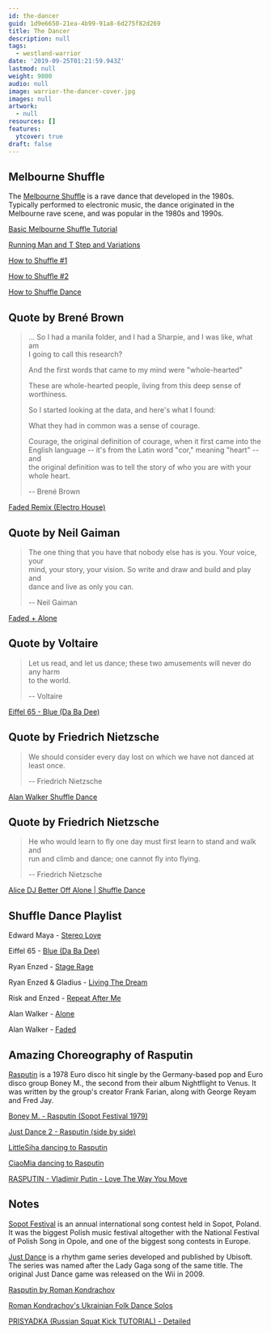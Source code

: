 ```yaml
---
id: the-dancer
guid: 1d9e6650-21ea-4b99-91a8-6d275f82d269
title: The Dancer
description: null
tags:
  - westland-warrior
date: '2019-09-25T01:21:59.943Z'
lastmod: null
weight: 9800
audio: null
image: warrior-the-dancer-cover.jpg
images: null
artwork:
  - null
resources: []
features:
  ytcover: true
draft: false
---
```


## Melbourne Shuffle

The [Melbourne Shuffle](https://en.wikipedia.org/wiki/Melbourne_shuffle) is a rave dance that developed in the 1980s.\
Typically performed to electronic music, the dance originated in the\
Melbourne rave scene, and was popular in the 1980s and 1990s.

[Basic Melbourne Shuffle Tutorial](https://www.youtube.com/watch?v=rrbUkYmOKL0 "Play Video")

[Running Man and T Step and Variations](https://www.youtube.com/watch?v=Kt-Tb9gaOB8 "Play Video")

[How to Shuffle #1](https://www.youtube.com/watch?v=NVISfLc_z8c "Play Video")

[How to Shuffle #2](https://www.youtube.com/watch?v=Pbx1MVThTfg "Play Video")

[How to Shuffle Dance](https://www.youtube.com/watch?v=J35OLTyr0YI "Play Video")

## Quote by Brené Brown

> ... So I had a manila folder, and I had a Sharpie, and I was like, what am\
> I going to call this research?
>
> And the first words that came to my mind were "whole-hearted"
>
> These are whole-hearted people, living from this deep sense of worthiness.
>
> So I started looking at the data, and here's what I found:
>
> What they had in common was a sense of courage.
>
> Courage, the original definition of courage, when it first came into the\
> English language -- it's from the Latin word "cor," meaning "heart" -- and\
> the original definition was to tell the story of who you are with your\
> whole heart.
>
> \-- Brené Brown

[Faded Remix (Electro House)](https://www.youtube.com/watch?v=ZBZ0zGVADXY "Play Video")

## Quote by Neil Gaiman

> The one thing that you have that nobody else has is you. Your voice, your\
> mind, your story, your vision. So write and draw and build and play and\
> dance and live as only you can.
>
> \-- Neil Gaiman

[Faded + Alone](https://www.youtube.com/watch?v=ilrMb3O0H4U "Play Video")

## Quote by Voltaire

> Let us read, and let us dance; these two amusements will never do any harm\
> to the world.
>
> \-- Voltaire

[Eiffel 65 - Blue (Da Ba Dee)](https://www.youtube.com/watch?v=U0fk5L1ifbo "Play Video")

## Quote by Friedrich Nietzsche

> We should consider every day lost on which we have not danced at least once.
>
> \-- Friedrich Nietzsche

[Alan Walker Shuffle Dance](https://www.youtube.com/watch?v=S321TDbe9Bo "Play Video")

## Quote by Friedrich Nietzsche

> He who would learn to fly one day must first learn to stand and walk and\
> run and climb and dance; one cannot fly into flying.
>
> \-- Friedrich Nietzsche

[Alice DJ Better Off Alone | Shuffle Dance](https://www.youtube.com/watch?v=_wbEu-KdPE8 "Play Video")

## Shuffle Dance Playlist

Edward Maya - [Stereo Love](https://www.youtube.com/watch?v=ixWNDh2XAwE)

Eiffel 65 - [Blue (Da Ba Dee)](https://www.youtube.com/watch?v=zA52uNzx7Y4)

Ryan Enzed - [Stage Rage](https://www.youtube.com/watch?v=jSiMyTwUfWY)

Ryan Enzed & Gladius - [Living The Dream](https://www.youtube.com/watch?v=YVpfEBxTGgA)

Risk and Enzed - [Repeat After Me](https://www.youtube.com/watch?v=HtyAW80KM6U)

Alan Walker - [Alone](https://www.youtube.com/watch?v=1-xGerv5FOk)

Alan Walker - [Faded](https://www.youtube.com/watch?v=1oTUupME0-M)

## Amazing Choreography of Rasputin

[Rasputin](https://en.wikipedia.org/wiki/Rasputin_\(song\)) is a 1978 Euro disco hit single by the Germany-based pop and Euro disco group Boney M., the second from their album Nightflight to Venus. It was written by the group's creator Frank Farian, along with George Reyam and Fred Jay.

[Boney M. - Rasputin (Sopot Festival 1979)](https://www.youtube.com/watch?v=16y1AkoZkmQ "Play Video")

[Just Dance 2 - Rasputin (side by side)](https://www.youtube.com/watch?v=SRWiqjgOyX0 "Play Video")

[LittleSiha dancing to Rasputin](https://www.youtube.com/watch?v=I8kuhv0FcTE "Play Video")

[CiaoMia dancing to Rasputin](https://www.youtube.com/watch?v=a_n2Jm6-NpA "Play Video")

[RASPUTIN - Vladimir Putin - Love The Way You Move](https://www.youtube.com/watch?v=YgGzAKP_HuM "Play Video")

## Notes

[Sopot Festival](https://en.wikipedia.org/wiki/Sopot_International_Song_Festival) is an annual international song contest held in Sopot, Poland. It was the biggest Polish music festival altogether with the National Festival of Polish Song in Opole, and one of the biggest song contests in Europe.

[Just Dance](https://en.wikipedia.org/wiki/Just_Dance_\(video_game_series\)) is a rhythm game series developed and published by Ubisoft. The series was named after the Lady Gaga song of the same title. The original Just Dance game was released on the Wii in 2009.

[Rasputin by Roman Kondrachov](https://www.youtube.com/watch?v=9S8ecyxO7Bw "Play Video")

[Roman Kondrachov's Ukrainian Folk Dance Solos](https://www.youtube.com/watch?v=85xPjTQYzWM "Play Video")

[PRISYADKA (Russian Squat Kick TUTORIAL) - Detailed](https://www.youtube.com/watch?v=1FLThlB_OWc "Play Video")
